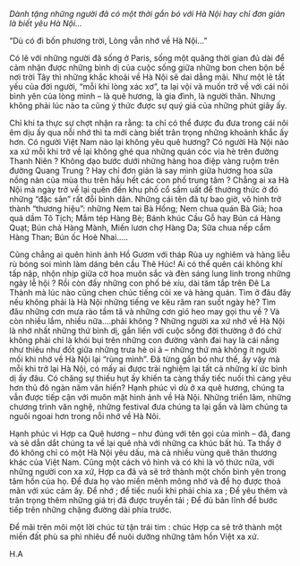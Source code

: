 <!--
title: Hà Nội ngày trở về…
author: Trần Hà My 
status: completed
-->

*Dành tặng những người đã có một thời gắn bó với Hà Nội hay chỉ đơn giản là biết yêu Hà Nội…*

 “Dù có đi bốn phương trời, Lòng vẫn nhớ về Hà Nội…”  

Có lẽ với những người đã sống ở Paris, sống một quãng thời gian đủ dài để cảm nhận được những bình dị của cuộc sống giữa những bon chen bộn bề nơi trời Tây thì những khắc khoải về Hà Nội sẽ dai dẳng mãi.   Như một lẽ tất yếu của đời người, “mỗi khi lòng xác xơ”, ta lại vội vã muốn trở về với cái nôi bình yên của lòng mình – là quê hương, là gia đình, là người thân.  Nhưng không phải lúc nào ta cũng ý thức được sự quý giá của những phút giây ấy.

Chỉ khi ta thực sự chợt nhận ra rằng: ta chỉ có thể được đu đưa trong cái nôi êm dịu ấy qua  nỗi nhớ thì ta mới càng biết trân trọng những khoảnh khắc ấy hơn.  Có người Việt Nam nào lại không yêu quê hương? Có người Hà Nội nào xa xứ mỗi khi trở về lại không ghé qua những quán cóc vỉa hè trên đường Thanh Niên ? Không dạo bước dưới những hàng hoa điệp vàng ruộm trên đường Quang Trung ? Hay chỉ đơn giản là say mình giữa hương hoa sữa nồng nàn của mùa thu trên hầu hết các con phố trung tâm ? Chẳng ai xa Hà Nội mà ngày trở về lại quên đến khu phố cổ sầm uất để thưởng  thức ở đó những “đặc sản” rất đỗi  bình dân. Những cái tên đã tự bao giờ, vô hình trở thành “thương hiệu”: những Nem tai Bà Hồng; Nem chua quán Bà Già; hoa quả dầm Tô Tịch; Mắm tép Hàng Bè; Bánh khúc Cầu Gỗ hay Bún cá Hàng Quạt; Bún chả Hàng Mành, Miến lươn chợ Hàng Da; Sữa chua nếp cẩm Hàng Than; Bún ốc Hoè Nhai.….    

 Cũng chẳng ai quên hình ảnh Hồ Gươm với tháp Rùa uy nghiêm và hàng liễu rù bóng soi mình làm dáng bên cầu Thê Húc!   Ai có thể quên cái không khí tấp  nập, nhộn nhịp giữa cờ hoa muôn sắc và đèn sáng lung linh trong những ngày lễ hội ?  Rồi còn đấy những con phố bé xíu, dài tăm tắp trên Đê La Thành mà lúc nào cũng chen chúc tiếng còi xe và hàng quán.   Tìm ở đâu đây nếu không phải là Hà Nội những tiếng ve kêu râm ran suốt ngày hè? Tìm đâu những cơn mưa rào tầm tã và những cơn gió heo may gọi thu về ?  Và còn nhiều lắm, nhiều nữa….phải không ?   Những người xa xứ nhớ về Hà Nội là nhớ nhất những thứ bình dị, gắn liền với cuộc sống đời thường ở đó chứ không phải chỉ là khói bụi trên những con đường vành đai hay là cái nắng như thiêu như đốt giữa những trưa hè oi ả – những thứ mà không ít người mối khi nhớ về Hà Nội lại “rùng mình”. Đã từng gắn bó như thế, ấy vậy mà mỗi khi trở lại Hà Nội, có mấy ai được trải nghiệm lại tất cả những kí ức bình dị ấy đâu. Có chăng sự thiếu hụt ấy khiến ta càng thấy tiếc nuối thì càng yêu hơn thủ đô ngàn năm văn hiến? Hạnh phúc vì dù ở xa quê hương, chúng ta vẫn được tiếp cận với muôn mặt hình ảnh về Hà Nội. Những triển lãm, những chương trình văn nghệ, những festival đưa chúng ta lại gần và làm chúng ta nguôi ngoai hơn trong nỗi nhớ về Hà Nôi. 

Hạnh phúc vì Hợp ca Quê hương – như đúng với tên gọi của mình – đã, đang và sẽ dẫn dắt chúng ta về lại quê nhà với những ca khúc bất hủ. Ta thấy ở đó không chỉ có một Hà Nội yêu dấu, mà cả nhiều vùng quê thân thương khác của Việt Nam. Cũng một cách vô hình và có khi là vô thức nữa, với những người con xa xứ, Hợp ca đã và sẽ trở thành một chốn bình yên trong tâm hồn của họ. Để đưa họ vào miền mênh mông nhớ và để họ được thoả mãn với xúc cảm ấy.  Để nhớ  ; để tiếc nuối khi phải chia xa ; Để yêu thêm và trân trọng thêm những giá trị đã được truyền tải ; Để đủ bản lĩnh để bước tiếp trên những chặng đường dài phía trước. 

Để mãi trên môi một lời chúc từ tận trái tim : chúc Hợp ca sẽ trở thành một miền đất phù sa phì nhiêu để nuôi dưỡng những tâm hồn Việt xa xứ.

H.A